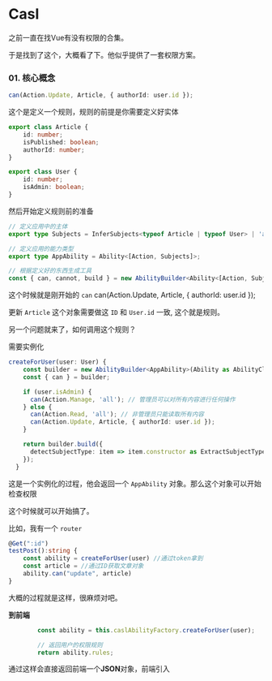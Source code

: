 # Casl

之前一直在找Vue有没有权限的合集。

于是找到了这个，大概看了下。他似乎提供了一套权限方案。



### 01. 核心概念

```typescript
can(Action.Update, Article, { authorId: user.id });
```

这个是定义一个规则，规则的前提是你需要定义好实体

```typescript
export class Article {
    id: number;
    isPublished: boolean;
    authorId: number;
}

export class User {
    id: number;
    isAdmin: boolean;
}
```



然后开始定义规则前的准备

```typescript
// 定义应用中的主体
export type Subjects = InferSubjects<typeof Article | typeof User> | 'all';

// 定义应用的能力类型
export type AppAbility = Ability<[Action, Subjects]>;

// 根据定义好的东西生成工具
const { can, cannot, build } = new AbilityBuilder<Ability<[Action, Subjects]>>(Ability as AbilityClass<AppAbility>);
```



这个时候就是刚开始的 `can`
    can(Action.Update, Article, { authorId: user.id });

更新 `Article` 这个对象需要做这 `ID` 和 `User.id`  一致, 这个就是规则。



另一个问题就来了，如何调用这个规则？

需要实例化

```typescript
createForUser(user: User) {
    const builder = new AbilityBuilder<AppAbility>(Ability as AbilityClass<AppAbility>);
    const { can } = builder;

    if (user.isAdmin) {
      can(Action.Manage, 'all'); // 管理员可以对所有内容进行任何操作
    } else {
      can(Action.Read, 'all'); // 非管理员只能读取所有内容
      can(Action.Update, Article, { authorId: user.id });
    }

    return builder.build({
      detectSubjectType: item => item.constructor as ExtractSubjectType<Subjects>
    });
  }
```

这是一个实例化的过程，他会返回一个 `AppAbility` 对象。那么这个对象可以开始检查权限



这个时候就可以开始搞了。

比如，我有一个 `router`

```typescript
@Get(":id")
testPost():string {
    const ability = createForUser(user) //通过token拿到
    const article = //通过ID获取文章对象
    ability.can("update", article)
}
```



大概的过程就是这样，很麻烦对吧。



**到前端**

```typescript
        const ability = this.caslAbilityFactory.createForUser(user);

        // 返回用户的权限规则
        return ability.rules;
```



通过这样会直接返回前端一个**JSON**对象，前端引入

